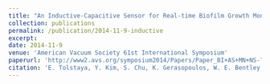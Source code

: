 ```yaml
---
title: "An Inductive-Capacitive Sensor for Real-time Biofilm Growth Monitoring"
collection: publications
permalink: /publication/2014-11-9-inductive
excerpt: 
date: 2014-11-9
venue: 'American Vacuum Society 61st International Symposium'
paperurl: 'http://www2.avs.org/symposium2014/Papers/Paper_BI+AS+MN+NS-TuM2.html'
citation: 'E. Tolstaya, Y. Kim, S. Chu, K. Gerasopoulos, W. E. Bentley, and R. Ghodssi, ”An Inductive-Capacitive Sensor for Real-time Biofilm Growth Monitoring,” American Vacuum Society 61st International Symposium, November 9-14, 2014.'
---
```


